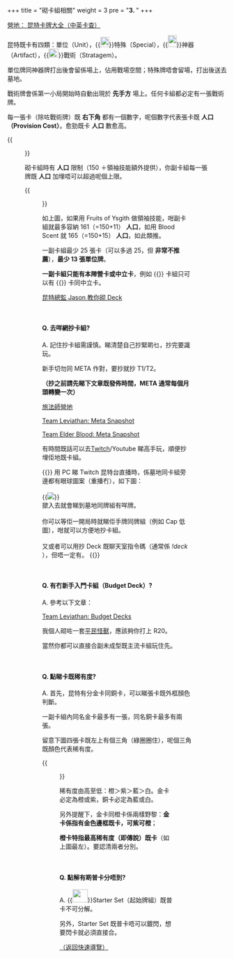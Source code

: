 +++
title = "砌卡組相關"
weight = 3
pre = "<b>3. </b>"
+++

[營地： 昆特卡牌大全（中英卡查）](https://www.iyingdi.com/web/tools/gwent/cards)

昆特既卡有四類：單位（Unit），{{<img width=20px height=22.76px src="images/typeSpecial.png">}}特殊（Special），{{<img width=20px height=26.58px src="images/typeArtifact.png">}}神器（Artifact），{{<img width=22px height=20.00px src="images/typeStrategem.png">}}戰術（Stratagem）。

單位牌同神器牌打出後會留係場上，佔用戰場空間；特殊牌唔會留場，打出後送去墓地。

戰術牌會係第一小局開始時自動出現於 **先手方** 場上。任何卡組都必定有一張戰術牌。

每一張卡（除咗戰術牌）既 **右下角** 都有一個數字，呢個數字代表張卡既 **人口（Provision Cost）**。愈勁既卡 **人口** 數愈高。

{{<figure src="/images/type.png">}}

砌卡組時有 **人口** 限制（150 ＋領袖技能額外提供），你副卡組每一張牌既 **人口** 加埋唔可以超過呢個上限。

{{<figure src="/images/provision.png">}}

如上圖，如果用 Fruits of Ysgith 做領袖技能，咁副卡組就最多容納 161（=150+11） **人口**，如用 Blood Scent 就 165（=150+15） **人口**，如此類推。

一副卡組最少 25 張卡（可以多過 25，但 **非常不推薦**），**最少 13 張單位牌**。

**一副卡組只能有本陣營卡或中立卡**，例如 {{<class name="MO" text="怪獸">}} 卡組只可以有 {{<class name="MO" text="怪獸">}} 卡同中立卡。

[昆特總監 Jason 教你砌 Deck](https://youtu.be/GAuGE-YWI7A)

&nbsp;

#### Q. 去咩網抄卡組?

A. 記住抄卡組需謹慎。睇清楚自己抄緊啲乜，抄完要識玩。

新手切勿同 META 作對，要抄就抄 T1/T2。

**（抄之前請先睇下文章既發佈時間，META 通常每個月頭轉變一次）**

[旅法師營地](https://www.iyingdi.com/tz/tag/19)

[Team Leviathan: Meta Snapshot](https://teamleviathangaming.com/category/gwent-meta/)

[Team Elder Blood: Meta Snapshot](https://teamelderblood.com/meta-snapshot/)

有時間既話可以去[Twitch](../others/)/Youtube 睇高手玩，順便抄埋佢地既卡組。

{{<expand title="（PC Only）抄卡組教學">}}
用 PC 睇 Twitch 昆特台直播時，係墓地同卡組旁邊都有眼球圖案（重播冇），如下圖：
<br/><br/>
{{<img width=auto height=auto src="images/gwentObserver.jpg">}}
<br/>
撳入去就會睇到墓地同牌組有咩牌。
<br/><br/>
你可以等佢一開局時就睇佢手牌同牌組（例如 Cap 低圖），咁就可以方便地抄卡組。
<br/><br/>
又或者可以用抄 Deck 既聊天室指令碼（通常係 <span style="font-style: italic;">!deck</span> ），但唔一定有。
{{</expand>}}

&nbsp;

#### Q. 有冇新手入門卡組（Budget Deck）?

A. 參考以下文章：

[Team Leviathan: Budget Decks](https://teamleviathangaming.com/budget/)

我個人砌咗一套[平民怪獸](https://www.playgwent.com/en/decks/cf5266aa1c5110a5611526c43dd1d875)，應該夠你打上 R20。

當然你都可以直接合副未成型既主流卡組玩住先。

&nbsp;

#### Q. 點睇卡既稀有度?

A. 首先，昆特有分金卡同銅卡，可以睇張卡既外框顏色判斷。

一副卡組內同名金卡最多有一張，同名銅卡最多有兩張。

留意下圖四張卡既左上有個三角（綠圈圈住），呢個三角既顏色代表稀有度。

{{<figure src="/images/rarity.png">}}

稀有度由高至低：橙＞紫＞藍＞白。金卡必定為橙或紫，銅卡必定為藍或白。

另外提醒下，金卡同橙卡係兩樣野黎：**金卡係指有金色邊框既卡，可紫可橙**；

**橙卡特指最高稀有度（即傳說）既卡**（如上圖最左）。要認清兩者分別。

&nbsp;

#### Q. 點解有啲普卡分唔到?

A. {{<img width=34.95px height=29.77px src="images/starterSet.png">}}Starter Set（起始牌組）既普卡不可分解。

另外，Starter Set 既普卡唔可以鍍閃，想要閃卡就必須直接合。

[（返回快速導覽）](../#quicknav)
